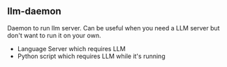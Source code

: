 llm-daemon
----------

Daemon to run llm server. Can be useful when you need a LLM server but don't
want to run it on your own.

- Language Server which requires LLM
- Python script which requires LLM while it's running
